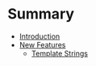 # Summary

* [Introduction](README.md)
* [New Features](new_features.md)
   * [Template Strings](template_strings.md)

